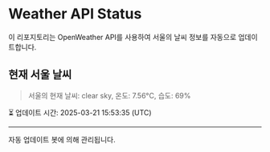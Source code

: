 
# Weather API Status

이 리포지토리는 OpenWeather API를 사용하여 서울의 날씨 정보를 자동으로 업데이트합니다.

## 현재 서울 날씨
> 서울의 현재 날씨: clear sky, 온도: 7.56°C, 습도: 69%

⏳ 업데이트 시간: 2025-03-21 15:53:35 (UTC)

---
자동 업데이트 봇에 의해 관리됩니다.
